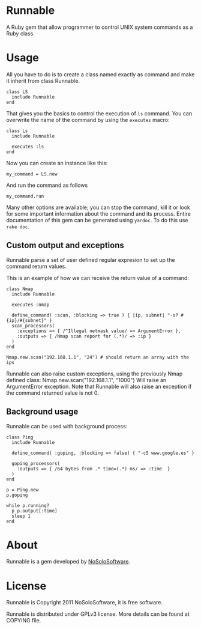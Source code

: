 # Runnable
A Ruby gem that allow programmer to control UNIX system commands as a Ruby class.

# Usage
All you have to do is to create a class named exactly as command and make it 
inherit from class Runnable.

    class LS
      include Runnable
    end

That gives you the basics to control the execution of ```ls``` command.
You can overwrite the name of the command by using the ```executes``` macro:

    class Ls
      include Runnable

      executes :ls
    end

Now you can create an instance like this:

    my_command = LS.new

And run the command as follows

    my_command.run

Many other options are available; you can stop the command, kill it or look 
for some important information about the command and its process. Entire 
documentation of this gem can be generated using ```yardoc```. To do this use 
```rake doc```.

## Custom output and exceptions
Runnable parse a set of user defined regular expresion to set up the command return
values.

This is an example of how we can receive the return value of a command:

    class Nmap
      include Runnable
      
      executes :nmap

      define_command( :scan, :blocking => true ) { |ip, subnet| "-sP #{ip}/#{subnet}" }
      scan_processors(
        :exceptions => { /^Illegal netmask value/ => ArgumentError },
        :outputs => { /Nmap scan report for (.*)/ => :ip }
      )
    end

    Nmap.new.scan("192.168.1.1", "24") # should return an array with the ips

Runnable can also raise custom exceptions, using the previously Nmap defined class:
    Nmap.new.scan("192.168.1.1", "1000")
Will raise an ArgumentError exception.
Note that Runnable will also raise an exception if the command returned value is not 0.

## Background usage
Runnable can be used with background process:

    class Ping
      include Runnable

      define_command( :goping, :blocking => false) { "-c5 www.google.es" }

      goping_processors(
        :outputs => { /64 bytes from .* time=(.*) ms/ => :time  }
      )
    end

    p = Ping.new
    p.goping

    while p.running?
      p p.output[:time]
      sleep 1
    end

# About
Runnable is a gem developed by [NoSoloSoftware](http://nosolosoftware.biz).

# License
Runnable is Copyright 2011 NoSoloSoftware, it is free software.

Runnable is distributed under GPLv3 license. More details can be found at COPYING
file.  

